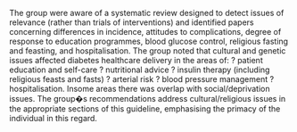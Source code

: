The group were aware of a systematic review designed to detect issues of relevance (rather than trials of interventions) and identified papers concerning differences in incidence, attitudes to complications, degree of response to education programmes, blood glucose control, religious fasting and feasting, and hospitalisation. The group noted that cultural and genetic issues affected diabetes healthcare delivery in the areas of:
? patient education and self-care
? nutritional advice
? insulin therapy (including religious feasts and fasts)
? arterial risk
? blood pressure management
? hospitalisation. Insome areas there was overlap with social/deprivation issues. The group�s recommendations address cultural/religious issues in the appropriate sections of this guideline, emphasising the
primacy of the individual in this regard. 